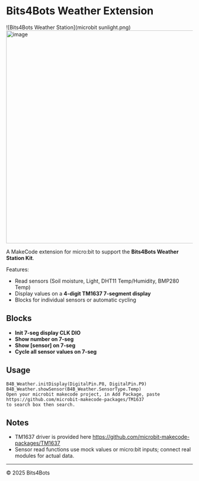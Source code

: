 # Bits4Bots Weather Extension
![Bits4Bots Weather Station](microbit sunlight.png)
<img width="653" height="575" alt="image" src="https://github.com/user-attachments/assets/67f5e6d0-b14a-4355-aa63-e0691897f021" />

A MakeCode extension for micro:bit to support the **Bits4Bots Weather Station Kit**.

Features:
- Read sensors (Soil moisture, Light, DHT11 Temp/Humidity, BMP280 Temp)
- Display values on a **4-digit TM1637 7-segment display**
- Blocks for individual sensors or automatic cycling

## Blocks
- **Init 7-seg display CLK DIO**
- **Show number on 7-seg**
- **Show [sensor] on 7-seg**
- **Cycle all sensor values on 7-seg**

## Usage
```blocks
B4B_Weather.initDisplay(DigitalPin.P8, DigitalPin.P9)
B4B_Weather.showSensor(B4B_Weather.SensorType.Temp)
Open your microbit makecode project, in Add Package, paste https://github.com/microbit-makecode-packages/TM1637
to search box then search.
```

## Notes
- TM1637 driver is provided here https://github.com/microbit-makecode-packages/TM1637
- Sensor read functions use mock values or micro:bit inputs; connect real modules for actual data.

---
© 2025 Bits4Bots
